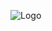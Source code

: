 <p style="background-color=black;">
  <img src="https://www.eulerian.com/wp-content/uploads/2020/08/Logo-Eulerian-Header-white.png" alt="Logo" style="background-color=black;">
</p>
